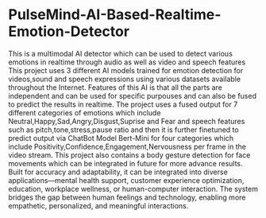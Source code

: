 # PulseMind-AI-Based-Realtime-Emotion-Detector
This is a multimodal AI detector which can be used to detect various emotions in realtime through audio as well as video and speech features 
This project uses 3 different AI models trained for emotion detection for videos,sound and speech expressions using various datasets available throughout the Internet.
Features of this AI is that all the parts are independent and can be used for specific purpouses and can also be fused to predict the results in realtime.
The project uses a fused output for 7 different categories of emotions which include Neutral,Happy,Sad,Angry,Disgust,Suprise and Fear and speech features such as pitch,tone,stress,pause ratio and then it is further finetuned to predict output via ChatBot Model Bert-Mini for four categories which include Positivity,Confidence,Engagement,Nervousness per frame in the video stream.
This project also contains a body gesture detection for face movements which can be integrated in future for more advance results.
Built for accuracy and adaptability, it can be integrated into diverse applications—mental health support, customer experience optimization, education, workplace wellness, or human-computer interaction. The system bridges the gap between human feelings and technology, enabling more empathetic, personalized, and meaningful interactions.

